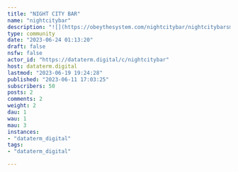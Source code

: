 ```yaml
---
title: "NIGHT CITY BAR" 
name: "nightcitybar"
description: "![](https://obeythesystem.com/nightcitybar/nightcitybarsmall.png)Welcome to [NIGHT CITY BAR](https://nightcity.bar/), the ultimate cyberpunk-inspired, LGBTQIA+ friendly Fediverse instance for edgerunners, netrunners, and cyberpunks."
type: community
date: "2023-06-24 01:13:20"
draft: false
nsfw: false
actor_id: "https://dataterm.digital/c/nightcitybar"
host: dataterm.digital
lastmod: "2023-06-19 19:24:28"
published: "2023-06-11 17:03:25"
subscribers: 50
posts: 2
comments: 2
weight: 2
dau: 1
wau: 1
mau: 3
instances:
- "dataterm_digital"
tags: 
- "dataterm_digital"

---
```

